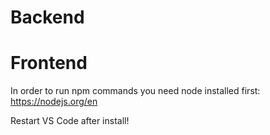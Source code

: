 # Backend


# Frontend
In order to run npm commands you need node installed first:
https://nodejs.org/en

Restart VS Code after install!

